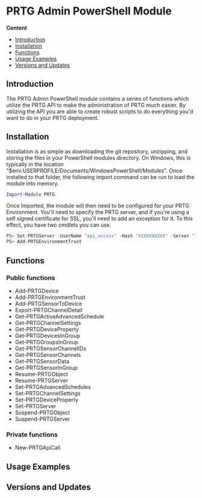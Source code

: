 # PRTG Admin PowerShell Module

**Content**

* [Introduction](#intro)
* [Installation](#install)
* [Functions](#functions)
* [Usage Examples](#usage)
* [Versions and Updates](#version)

## <a name=intro>Introduction</a>

The PRTG Admin PowerShell module contains a series of functions which utilize the PRTG API to make the administration of PRTG much easier.  By utilizing the API you are able to create robust scripts to do everything you'd want to do in your PRTG deployment.

## <a name=install>Installation</a>

Installation is as simple as downloading the git repository, unzipping, and storing the files in your PowerShell modules directory.  On Windows, this is typically in the location "$env:USERPROFILE/Documents/WindowsPowerShell/Modules".  Once installed to that folder, the following import command can be run to load the module into memory.

```PowerShell
Import-Module PRTG
```

Once Imported, the module will then need to be configured for your PRTG Environment.  You'll need to specify the PRTG server, and if you're using a self signed certificate for SSL, you'll need to add an exception for it.  To this effect, you have two cmdlets you can use.

```PowerShell
PS> Set-PRTGServer -UserName "api_access" -Hash "XXXXXXXXXX" -Server "10.0.0.1"
PS> Add-PRTGEnvironmentTrust
```

## <a name="functions">Functions</a>

### Public functions

* Add-PRTGDevice
* Add-PRTGEnvironmentTrust
* Add-PRTGSensorToDevice
* Export-PRTGChannelDetail
* Get-PRTGActiveAdvancedSchedule
* Get-PRTGChannelSettings
* Get-PRTGDeviceProperty
* Get-PRTGDevicesInGroup
* Get-PRTGGroupsInGroup
* Get-PRTGSensorChannelIDs
* Get-PRTGSensorChannels
* Get-PRTGSensorData
* Get-PRTGSensorInGroup
* Resume-PRTGObject
* Resume-PRTGServer
* Set-PRTGAdvancedSchedules
* Set-PRTGChannelSettings
* Set-PRTGDeviceProperty
* Set-PRTGServer
* Suspend-PRTGObject
* Suspend-PRTGServer 

### Private functions

* New-PRTGApiCall


## <a name=usage>Usage Examples</a>


## <a name=version>Versions and Updates</a>
